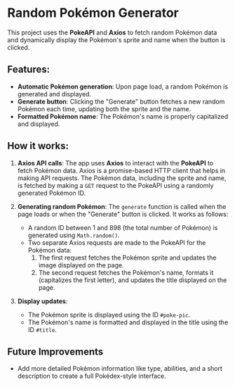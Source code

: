 # Random Pokémon Generator

This project uses the **PokeAPI** and **Axios** to fetch random Pokémon data and dynamically display the Pokémon's sprite and name when the button is clicked.

## Features:
- **Automatic Pokémon generation**: Upon page load, a random Pokémon is generated and displayed.
- **Generate button**: Clicking the "Generate" button fetches a new random Pokémon each time, updating both the sprite and the name.
- **Formatted Pokémon name**: The Pokémon's name is properly capitalized and displayed.

## How it works:
1. **Axios API calls**: The app uses **Axios** to interact with the **PokeAPI** to fetch Pokémon data. Axios is a promise-based HTTP client that helps in making API requests. The Pokémon data, including the sprite and name, is fetched by making a `GET` request to the PokeAPI using a randomly generated Pokémon ID.

2. **Generating random Pokémon**: The `generate` function is called when the page loads or when the "Generate" button is clicked. It works as follows:
   - A random ID between 1 and 898 (the total number of Pokémon) is generated using `Math.random()`.
   - Two separate Axios requests are made to the PokeAPI for the Pokémon data:
     1. The first request fetches the Pokémon sprite and updates the image displayed on the page.
     2. The second request fetches the Pokémon's name, formats it (capitalizes the first letter), and updates the title displayed on the page.

3. **Display updates**: 
   - The Pokémon sprite is displayed using the ID `#poke-pic`.
   - The Pokémon's name is formatted and displayed in the title using the ID `#title`.

## Future Improvements
- Add more detailed Pokémon information like type, abilities, and a short description to create a full Pokédex-style interface.

